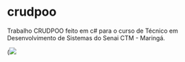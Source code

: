 # crudpoo
Trabalho CRUDPOO feito em c# para o curso de Técnico em Desenvolvimento de Sistemas do Senai CTM - Maringá.

(![](https://user-images.githubusercontent.com/84077567/131595843-013e6782-bcab-4fe6-a1db-4cd94413ac25.png)
